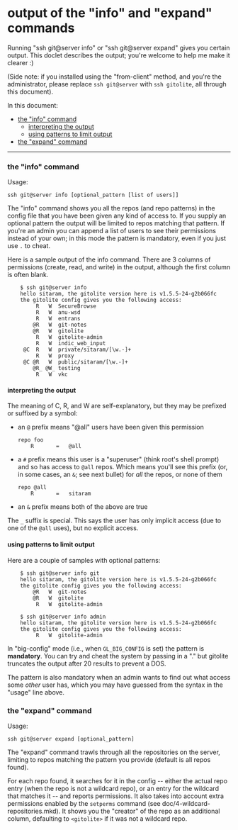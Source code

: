 # output of the "info" and "expand" commands

Running "ssh git@server info" or "ssh git@server expand" gives you certain
output.  This doclet describes the output; you're welcome to help me make it
clearer :)

(Side note: if you installed using the "from-client" method, and you're the
administrator, please replace `ssh git@server` with `ssh gitolite`, all
through this document).

In this document:

  * <a href="#the_info_command">the "info" command</a>
      * <a href="#interpreting_the_output">interpreting the output</a>
      * <a href="#using_patterns_to_limit_output">using patterns to limit output</a>
  * <a href="#the_expand_command">the "expand" command</a>

----

<a name="the_info_command"></a>

### the "info" command

Usage:

    ssh git@server info [optional_pattern [list of users]]

The "info" command shows you all the repos (and repo patterns) in the config
file that you have been given any kind of access to.  If you supply an
optional pattern the output will be limited to repos matching that pattern.
If you're an admin you can append a list of users to see their permissions
instead of your own; in this mode the pattern is mandatory, even if you just
use `.` to cheat.

Here is a sample output of the info command.  There are 3 columns of
permissions (create, read, and write) in the output, although the first column
is often blank.

        $ ssh git@server info
        hello sitaram, the gitolite version here is v1.5.5-24-g2b066fc
        the gitolite config gives you the following access:
             R   W 	SecureBrowse
             R   W 	anu-wsd
             R   W 	entrans
            @R   W 	git-notes
            @R   W 	gitolite
             R   W 	gitolite-admin
             R   W 	indic_web_input
         @C  R   W 	private/sitaram/[\w.-]+
             R   W 	proxy
         @C @R   W 	public/sitaram/[\w.-]+
            @R_ @W_	testing
             R   W 	vkc

<a name="interpreting_the_output"></a>

#### interpreting the output

The meaning of C, R, and W are self-explanatory, but they may be prefixed or
suffixed by a symbol:

  * an `@` prefix means "@all" users have been given this permission

        repo foo
            R       =   @all

  * a `#` prefix means this user is a "superuser" (think root's shell prompt)
    and so has access to `@all` repos.  Which means you'll see this prefix
    (or, in some cases, an `&`; see next bullet) for *all* the repos, or none
    of them

        repo @all
            R       =   sitaram

  * an `&` prefix means both of the above are true

The `_` suffix is special.  This says the user has only implicit access (due
to one of the `@all` uses), but no explicit access.

<a name="using_patterns_to_limit_output"></a>

#### using patterns to limit output

Here are a couple of samples with optional patterns:

        $ ssh git@server info git
        hello sitaram, the gitolite version here is v1.5.5-24-g2b066fc
        the gitolite config gives you the following access:
            @R   W 	git-notes
            @R   W 	gitolite
             R   W 	gitolite-admin

        $ ssh git@server info admin
        hello sitaram, the gitolite version here is v1.5.5-24-g2b066fc
        the gitolite config gives you the following access:
             R   W 	gitolite-admin

In "big-config" mode (i.e., when `GL_BIG_CONFIG` is set) the pattern is
**mandatory**.  You can try and cheat the system by passing in a "." but
gitolite truncates the output after 20 results to prevent a DOS.

The pattern is also mandatory when an admin wants to find out what access some
*other* user has, which you may have guessed from the syntax in the "usage"
line above.

<a name="the_expand_command"></a>

### the "expand" command

Usage:

    ssh git@server expand [optional_pattern]

The "expand" command trawls through all the repositories on the server,
limiting to repos matching the pattern you provide (default is all repos
found).

For each repo found, it searches for it in the config -- either the actual
repo entry (when the repo is not a wildcard repo), or an entry for the
wildcard that matches it -- and reports permissions.  It also takes into
account extra permissions enabled by the `setperms` command (see
doc/4-wildcard-repositories.mkd).  It shows you the "creator" of the repo as
an additional column, defaulting to `<gitolite>` if it was not a wildcard
repo.
